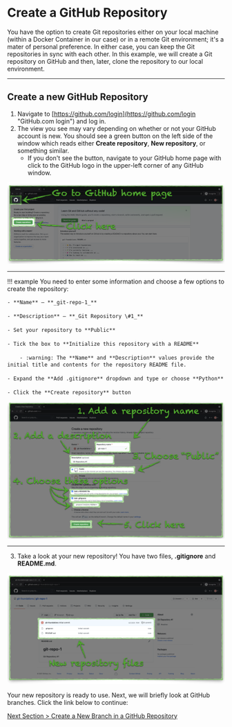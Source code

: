 # Create a GitHub Repository

You have the option to create Git repositories either on your local machine (within a Docker Container in our case) or in a remote Git environment; it's a mater of personal preference. In either case, you can keep the Git repositories in sync with each other. In this example, we will create a Git repository on GitHub and then, later, clone the repository to our local environment.

---

## Create a new GitHub Repository

1. Navigate to [https://github.com/login](https://github.com/login "GitHub.com login") and log in.
2. The view you see may vary depending on whether or not your GitHub account is new. You should see a green button on the left side of the window which reads either **Create repository**, **New repository**, or something similar.
   - If you don't see the button, navigate to your GitHub home page with click to the GitHub logo in the upper-left corner of any GitHub window.

![github-new-repo](../images/github-new-repo.png "Create new repository")

---

!!! example
    You need to enter some information and choose a few options to create the repository:

    - **Name** — **_git-repo-1_**

    - **Description** — **_Git Repository \#1_**

    - Set your repository to **Public**

    - Tick the box to **Initialize this repository with a README**

        - :warning: The **Name** and **Description** values provide the initial title and contents for the repository README file.

    - Expand the **Add .gitignore** dropdown and type or choose **Python**

    - Click the **Create repository** button

![github-new-repo-details](../images/github-new-repo-details.png "Add new repository details")

---

3. Take a look at your new repository! You have two files, **.gitignore** and **README.md**.

![github-new-repo-complete](../images/github-new-repo-complete.png "New repository files")

Your new repository is ready to use. Next, we will briefly look at GitHub branches. Click the link below to continue:

[Next Section > Create a New Branch in a GitHub Repository](section_4.md "Create a New Branch in a GitHub Repository")
